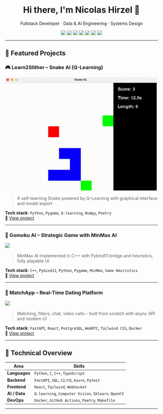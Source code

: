 
<!--
**Np93/Np93** is a ✨ _special_ ✨ repository because its `README.md` (this file) appears on your GitHub profile.

Here are some ideas to get you started:

- 🔭 I’m currently working on ...
- 🌱 I’m currently learning ...
- 👯 I’m looking to collaborate on ...
- 🤔 I’m looking for help with ...
- 💬 Ask me about ...
- 📫 How to reach me: ...
- 😄 Pronouns: ...
- ⚡ Fun fact: ...
-->


<h1 align="center">Hi there, I'm Nicolas Hirzel 👋</h1>
<p align="center">
Fullstack Developer · Data & AI Engineering · Systems Design
</p>

<p align="center">
  <img src="https://img.shields.io/badge/Python-3.11-blue?logo=python" />
  <img src="https://img.shields.io/badge/C++-Modern-informational?logo=c%2B%2B" />
  <img src="https://img.shields.io/badge/FastAPI-Asynchronous-green?logo=fastapi" />
  <img src="https://img.shields.io/badge/React-Components-blue?logo=react" />
  <img src="https://img.shields.io/badge/PostgreSQL-SQL-blue?logo=postgresql" />
  <img src="https://img.shields.io/badge/Docker-DevOps-blue?logo=docker" />
  <img src="https://img.shields.io/badge/WebSocket-RealTime-blue?logo=websocket" />
</p>

---

## 🚀 Featured Projects

### 🎮 Learn2Slither – Snake AI (Q-Learning)
<img src="assets/learn2slither_demo.gif" width="500"/>

> A self-learning Snake powered by Q-Learning with graphical interface and model export

**Tech stack**: `Python`, `Pygame`, `Q-learning`, `Numpy`, `Poetry`  
🔗 [View project](https://github.com/Np93/Learn2Slither)

---

### 🔬 Gomoku AI – Strategic Game with MinMax AI
<img src="assets/gomoku_demo.gif" width="500"/>

> MinMax AI implemented in C++ with Pybind11 bridge and heuristics, fully playable UI

**Tech stack**: `C++`, `Pybind11`, `Python`, `Pygame`, `MinMax`, `Game Heuristics`  
🔗 [View project](https://github.com/Np93/GomokuAI)

---

### 💬 MatchApp – Real-Time Dating Platform
<img src="assets/matchapp_demo.png" width="500"/>

> Matching, filters, chat, video calls – built from scratch with async API and modern UI

**Tech stack**: `FastAPI`, `React`, `PostgreSQL`, `WebRTC`, `Tailwind CSS`, `Docker`  
🔗 [View project](https://github.com/Np93/MatchApp)

---

## 🧱 Technical Overview

| Area            | Skills |
|------------------|--------|
| **Languages**     | `Python`, `C`, `C++`, `TypeScript` |
| **Backend**       | `FastAPI`, `SQL`, `CI/CD`, `Azure`, `Pytest` |
| **Frontend**      | `React`, `Tailwind`, `WebSocket` |
| **AI / Data**     | `Q-learning`, `Computer Vision`, `Sklearn`, `OpenCV` |
| **DevOps**        | `Docker`, `GitHub Actions`, `Poetry`, `Makefile` |

---